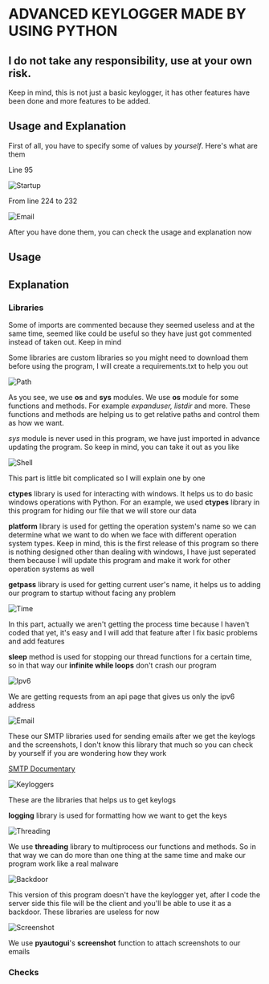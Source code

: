 # ADVANCED KEYLOGGER MADE BY USING PYTHON

## **I do not take any responsibility, use at your own risk.**

Keep in mind, this is not just a basic keylogger, it has other features have been done and more features to be added.

## Usage and Explanation 
First of all, you have to specify some of values by *yourself*. Here's what are them


Line 95

![Startup](https://i.hizliresim.com/1koCaR.png)


From line 224 to 232

![Email](https://i.hizliresim.com/YoHqPC.png)



After you have done them, you can check the usage and explanation now

## Usage



## Explanation

### Libraries
Some of imports are commented because they seemed useless and at the same time, seemed like could be useful so they have just got commented instead of taken out. Keep in mind

Some libraries are custom libraries so you might need to download them before using the program, I will create a requirements.txt to help you out


![Path](https://i.hizliresim.com/DSRSX4.png)

As you see, we use **os** and **sys** modules. We use **os** module for some functions and methods. For example *expanduser, listdir* and more. These functions and methods are helping us to get relative paths and control them as how we want.

*sys* module is never used in this program, we have just imported in advance updating the program. So keep in mind, you can take it out as you like



![Shell](https://i.hizliresim.com/dVl9vx.png)

This part is little bit complicated so I will explain one by one

**ctypes** library is used for interacting with windows. It helps us to do basic windows operations with Python. For an example, we used **ctypes** library in this program for hiding our file that we will store our data

**platform** library is used for getting the operation system's name so we can determine what we want to do when we face with different operation system types. Keep in mind, this is the first release of this program so there is nothing designed other than dealing with windows, I have just seperated them because I will update this program and make it work for other operation systems as well

**getpass** library is used for getting current user's name, it helps us to adding our program to startup without facing any problem



![Time](https://i.hizliresim.com/hSTur0.png)

In this part, actually we aren't getting the process time because I haven't coded that yet, it's easy and I will add that feature after I fix basic problems and add features

**sleep** method is used for stopping our thread functions for a certain time, so in that way our **infinite while loops** don't crash our program



![Ipv6](https://i.hizliresim.com/CoXHpM.png)

We are getting requests from an api page that gives us only the ipv6 address



![Email](https://i.hizliresim.com/Ew6yJR.png)

These our SMTP libraries used for sending emails after we get the keylogs and the screenshots, I don't know this library that much so you can check by yourself if you are wondering how they work

[SMTP Documentary](https://docs.python.org/3/library/smtplib.html)



![Keyloggers](https://i.hizliresim.com/55YSGj.png)

These are the libraries that helps us to get keylogs

**logging** library is used for formatting how we want to get the keys



![Threading](https://i.hizliresim.com/V9tpJP.png)

We use **threading** library to multiprocess our functions and methods. So in that way we can do more than one thing at the same time and make our program work like a real malware



![Backdoor](https://i.hizliresim.com/1kS1pj.png)

This version of this program doesn't have the keylogger yet, after I code the server side this file will be the client and you'll be able to use it as a backdoor. These libraries are useless for now



![Screenshot](https://i.hizliresim.com/4Usoze.png)

We use **pyautogui**'s **screenshot** function to attach screenshots to our emails




### Checks
